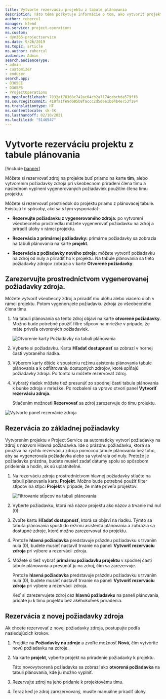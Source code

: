 ```yaml
---
title: Vytvorte rezerváciu projektu z tabule plánovania
description: Táto téma poskytuje informácie o tom, ako vytvoriť projektovú rezerváciu z tabule plánovania.
author: ruhercul
manager: kfend
ms.service: project-operations
ms.custom:
- dyn365-projectservice
ms.date: 9/26/2019
ms.topic: article
ms.author: ruhercul
audience: Admin
search.audienceType:
- admin
- customizer
- enduser
search.app:
- D365CE
- D365PS
- ProjectOperations
ms.openlocfilehash: 7032af78168c742ac64cb2a7174cabcbda579ff8
ms.sourcegitcommit: 418fa1fe9d605b8faccc2d5dee1b04b4e753f194
ms.translationtype: HT
ms.contentlocale: sk-SK
ms.lasthandoff: 02/10/2021
ms.locfileid: "5146547"
---
```

# <a name="create-a-project-booking-from-the-schedule-board"></a>Vytvorte rezerváciu projektu z tabule plánovania

[!include [banner](../includes/psa-now-project-operations.md)]

Môžete si rezervovať zdroj na projekte buď priamo na karte **tím**, alebo vytvorením požiadavky zdroja pri všeobecnom priradení člena tímu a následnom vyplnení vygenerovaných požiadaviek použitím člena tímu projektu.

Môžete si rezervovať prostriedok do projektu priamo z plánovacej tabule. Existujú tri spôsoby, ako sa s tým vysporiadať:

- **Rezervujte požiadavku z vygenerovaného zdroja:** po vytvorení všeobecného prostriedku môžete vygenerovať požiadavku na zdroj a priradiť úlohy v rámci projektu.

- **Rezervácia z primárnej požiadavky:** primárne požiadavky sa zobrazia na tabuli plánovania na karte **projekt**. 

- **Rezervácia z požiadavky nového zdroja:** môžete vytvoriť požiadavku na zdroj od nuly a priradiť ho k projektu. Na tabule plánovania sa tieto požiadavky zdrojov zobrazia v karte **Otvorené požiadavky**.

## <a name="book-from-a-generated-resource-requirement"></a>Zarezervujte prostredníctvom vygenerovanej požiadavky zdroja.

Môžete vytvoriť všeobecný zdroj a priradiť mu úlohu alebo viacero úloh v rámci projektu. Potom vygenerujete požiadavku zdroja zo všeobecného člena tímu. 

1.  Na tabuli plánovania sa tento zdroj objaví na karte **otvorené požiadavky**. Možno bude potrebné použiť filtre stĺpcov na mriežke v prípade, že máte priveľa otvorených požiadaviek. 

    ![Otvorenie karty Požiadavky na tabuli plánovania](media/FAQ-Project-Booking-Schedule-Board-1.png "Snímka obrazovky rezervácií a tabuľka priradenia")

2. Vyberte si požiadavku. Karta **Hľadať dostupnosť** sa zobrazí v hornej časti vybraného riadka.
 
3. Výberom karty dôjde k spusteniu režimu asistenta plánovania tabule plánovania a k odfiltrovaniu dostupných zdrojov, ktoré spĺňajú požiadavky zdroja. Po tomto si môžete rezervovať zdroj.

4. Vybratý riadok môžete tiež presunúť zo spodnej časti tabule plánovania k bunke zdroja v mriežke. Po rozbalení sa vpravo otvorí panel **Vytvoriť rezerváciu zdroja**.

    Stlačením možnosti **Rezervovať** sa zdroj zarezervuje do tímu projektu.

![Vytvorte panel rezervácie zdroja](media/FAQ-Project-Booking-Schedule-Board-6.png "")
 

## <a name="book-from-the-primary-requirement"></a>Rezervácia zo základnej požiadavky

Vytvorením projektu v Project Service sa automaticky vytvorí požiadavky na zdroj s názvom Hlavná požiadavka. Ide o prázdnu požiadavku, ktorá sa používa na rýchlu rezerváciu zdroja pomocou tabule plánovania bez toho, aby sa vygenerovala požiadavka alebo sa vytvárala od nuly. Pretože je požiadavka prázdna, budete musieť zadať dátumy spolu so spôsobom pridelenia a hodín, ak sú uplatniteľné. 

1. Na rezerváciu zdroja prostredníctvom hlavnej požiadavky stlačte na tabuli plánovania kartu **Projekt**. Možno bude potrebné použiť filter stĺpcov na stĺpci **Projekt** v prípade, že máte priveľa projektov.

   ![Filtrovanie stĺpcov na tabuli plánovania](media/FAQ-Project-Booking-Schedule-Board-2.png "Snímka obrazovky rezervácií a tabuľka priradenia")

2. Vyberte požiadavku, ktorá má názov projektu ako názov a trvanie má nul (0).

3. Zvoľte kartu **Hľadať dostupnosť**, ktorá sa objaví na riadku. Týmto sa tabuľa plánovania spustí do režimu asistenta plánovania a zobrazia sa dostupné zdroje, ktoré možno zarezervovať do projektu.

4. Pretože **hlavná požiadavka** predstavuje prázdnu požiadavku s trvaním nula (0), budete musieť nastaviť trvanie na paneli **Vytvoriť rezerváciu zdroja** pri výbere a rezervácii zdroja.

5. Môžete si tiež vybrať **primárnu požiadavku projektu** v spodnej časti tabule plánovania a presunúť ju na zdroj, čím sa zarezervuje.
 
    Pretože **hlavná požiadavka** predstavuje prázdnu požiadavku s trvaním nula (0), budete musieť nastaviť trvanie na paneli **Vytvoriť rezerváciu zdroja** pri výbere a rezervácii zdroja.
 
    Keď si zarezervujete zdroj cez **hlavnú požiadavku** na paneli plánovania, pridáte ju k tímu projektu bez akéhokoľvek priradenia.
 
## <a name="book-from-a-new-resource-requirement"></a>Rezervácia z novej požiadavky zdroja
Ak chcete rezervovať z novej požiadavky zdroja, postupujte podľa nasledujúcich krokov. 

1. Prejdite na **Požiadavky na zdroje** a zvoľte možnosť **Nová**, čím vytvoríte novú požiadavku na zdroje.

2. Na karte **projekt**, vyberte projekt na priradenie požiadavky k projektu.
 
    Táto novovytvorená požiadavka sa zobrazí ako **otvorená požiadavka** na tabuli plánovania, kde ju možno vyplniť.

3. Rezervujte zdroj na jeho pridanie k projektovému tímu.

4. Teraz keď je zdroj zarezervovaný, musíte manuálne priradiť úlohy.

